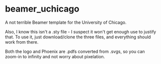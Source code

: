 # beamer_uchicago
A not terrible Beamer template for the University of Chicago.

Also, I know this isn't a .sty file - I suspect it won't get enough use to justify that. To use it, just download/clone the three files, and everything should work from there.

Both the logo and Phoenix are .pdfs converted from .svgs, so you can zoom-in to infinity and not worry about pixelation.
